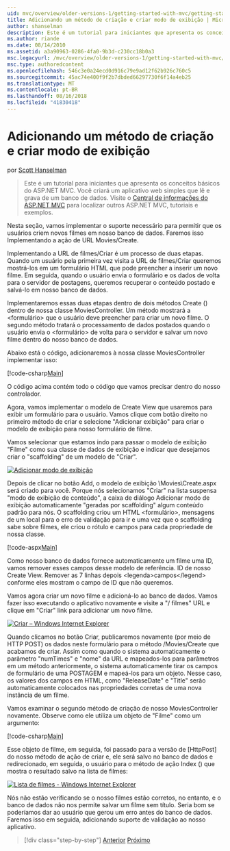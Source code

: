 ```yaml
---
uid: mvc/overview/older-versions-1/getting-started-with-mvc/getting-started-with-mvc-part6
title: Adicionando um método de criação e criar modo de exibição | Microsoft Docs
author: shanselman
description: Este é um tutorial para iniciantes que apresenta os conceitos básicos do ASP.NET MVC. Crie um aplicativo web simples que lê e grava de um banco de dados.
ms.author: riande
ms.date: 08/14/2010
ms.assetid: a3a90963-0286-4fa0-9b3d-c230cc18b0a3
msc.legacyurl: /mvc/overview/older-versions-1/getting-started-with-mvc/getting-started-with-mvc-part6
msc.type: authoredcontent
ms.openlocfilehash: 546c3e0a24ecd0d916c79e9ad12f62b926c760c5
ms.sourcegitcommit: 45ac74e400f9f2b7dbded66297730f6f14a4eb25
ms.translationtype: MT
ms.contentlocale: pt-BR
ms.lasthandoff: 08/16/2018
ms.locfileid: "41830418"
---
```

<a name="adding-a-create-method-and-create-view"></a>Adicionando um método de criação e criar modo de exibição
====================
por [Scott Hanselman](https://github.com/shanselman)

> Este é um tutorial para iniciantes que apresenta os conceitos básicos do ASP.NET MVC. Você criará um aplicativo web simples que lê e grava de um banco de dados. Visite o [Central de informações do ASP.NET MVC](../../../index.md) para localizar outros ASP.NET MVC, tutoriais e exemplos.


Nesta seção, vamos implementar o suporte necessário para permitir que os usuários criem novos filmes em nosso banco de dados. Faremos isso Implementando a ação de URL Movies/Create.

Implementando a URL de filmes/Criar é um processo de duas etapas. Quando um usuário pela primeira vez visita a URL de filmes/Criar queremos mostrá-los em um formulário HTML que pode preencher a inserir um novo filme. Em seguida, quando o usuário envia o formulário e os dados de volta para o servidor de postagens, queremos recuperar o conteúdo postado e salvá-lo em nosso banco de dados.

Implementaremos essas duas etapas dentro de dois métodos Create () dentro de nossa classe MoviesController. Um método mostrará a &lt;formulário&gt; que o usuário deve preencher para criar um novo filme. O segundo método tratará o processamento de dados postados quando o usuário envia o &lt;formulário&gt; de volta para o servidor e salvar um novo filme dentro do nosso banco de dados.

Abaixo está o código, adicionaremos à nossa classe MoviesController implementar isso:

[!code-csharp[Main](getting-started-with-mvc-part6/samples/sample1.cs)]

O código acima contém todo o código que vamos precisar dentro do nosso controlador.

Agora, vamos implementar o modelo de Create View que usaremos para exibir um formulário para o usuário. Vamos clique com botão direito no primeiro método de criar e selecione "Adicionar exibição" para criar o modelo de exibição para nosso formulário de filme.

Vamos selecionar que estamos indo para passar o modelo de exibição "Filme" como sua classe de dados de exibição e indicar que desejamos criar o "scaffolding" de um modelo de "Criar".

[![Adicionar modo de exibição](getting-started-with-mvc-part6/_static/image2.png)](getting-started-with-mvc-part6/_static/image1.png)

Depois de clicar no botão Add, o modelo de exibição \Movies\Create.aspx será criado para você. Porque nós selecionamos "Criar" na lista suspensa "modo de exibição de conteúdo", a caixa de diálogo Adicionar modo de exibição automaticamente "geradas por scaffolding" algum conteúdo padrão para nós. O scaffolding criou um HTML &lt;formulário&gt;, mensagens de um local para o erro de validação para ir e uma vez que o scaffolding sabe sobre filmes, ele criou o rótulo e campos para cada propriedade de nossa classe.

[!code-aspx[Main](getting-started-with-mvc-part6/samples/sample2.aspx)]

Como nosso banco de dados fornece automaticamente um filme uma ID, vamos remover esses campos desse modelo de referência. ID de nosso Create View. Remover as 7 linhas depois &lt;legenda&gt;campos&lt;/legend&gt; conforme eles mostram o campo de ID que não queremos.

Vamos agora criar um novo filme e adicioná-lo ao banco de dados. Vamos fazer isso executando o aplicativo novamente e visite a "/ filmes" URL e clique em "Criar" link para adicionar um novo filme.

[![Criar – Windows Internet Explorer](getting-started-with-mvc-part6/_static/image4.png)](getting-started-with-mvc-part6/_static/image3.png)

Quando clicamos no botão Criar, publicaremos novamente (por meio de HTTP POST) os dados neste formulário para o método /Movies/Create que acabamos de criar. Assim como quando o sistema automaticamente o parâmetro "numTimes" e "nome" da URL e mapeados-los para parâmetros em um método anteriormente, o sistema automaticamente tirar os campos de formulário de uma POSTAGEM e mapeá-los para um objeto. Nesse caso, os valores dos campos em HTML, como "ReleaseDate" e "Title" serão automaticamente colocados nas propriedades corretas de uma nova instância de um filme.

Vamos examinar o segundo método de criação de nosso MoviesController novamente. Observe como ele utiliza um objeto de "Filme" como um argumento:

[!code-csharp[Main](getting-started-with-mvc-part6/samples/sample3.cs)]

Esse objeto de filme, em seguida, foi passado para a versão de [HttpPost] do nosso método de ação de criar e, ele será salvo no banco de dados e redirecionado, em seguida, o usuário para o método de ação Index () que mostra o resultado salvo na lista de filmes:

[![Lista de filmes - Windows Internet Explorer](getting-started-with-mvc-part6/_static/image6.png)](getting-started-with-mvc-part6/_static/image5.png)

Nós não estão verificando se o nosso filmes estão corretos, no entanto, e o banco de dados não nos permite salvar um filme sem título. Seria bom se poderíamos dar ao usuário que gerou um erro antes do banco de dados. Faremos isso em seguida, adicionando suporte de validação ao nosso aplicativo.

> [!div class="step-by-step"]
> [Anterior](getting-started-with-mvc-part5.md)
> [Próximo](getting-started-with-mvc-part7.md)

